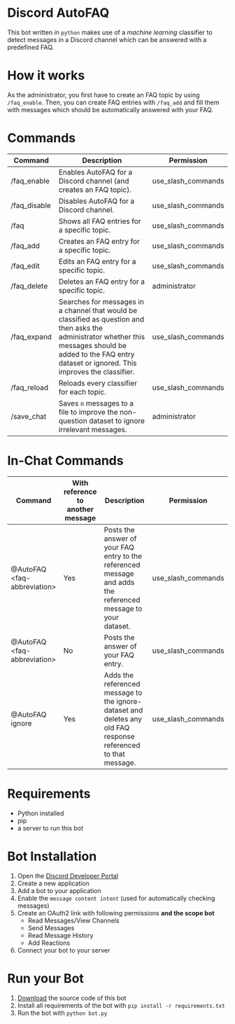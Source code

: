 # Discord AutoFAQ
This bot written in `python` makes use of a *machine learning* classifier to detect messages in a Discord channel which can be answered with a predefined FAQ.

# How it works
As the administrator, you first have to create an FAQ topic by using `/faq_enable`. Then, you can create FAQ entries with `/faq_add` and fill them with messages which should be automatically answered with your FAQ.

# Commands
| **Command**  | **Description**                                                                                                                                                                                                  | **Permission**     |
|--------------|------------------------------------------------------------------------------------------------------------------------------------------------------------------------------------------------------------------|--------------------|
| /faq_enable  | Enables AutoFAQ for a Discord channel (and creates an FAQ topic).                                                                                                                                                | use_slash_commands |
| /faq_disable | Disables AutoFAQ for a Discord channel.                                                                                                                                                                          | use_slash_commands |
| /faq         | Shows all FAQ entries for a specific topic.                                                                                                                                                                      | use_slash_commands |
| /faq_add     | Creates an FAQ entry for a specific topic.                                                                                                                                                                       | use_slash_commands |
| /faq_edit    | Edits an FAQ entry for a specific topic.                                                                                                                                                                         | use_slash_commands |
| /faq_delete  | Deletes an FAQ entry for a specific topic.                                                                                                                                                                       | administrator      |
| /faq_expand  | Searches for messages in a channel that would be classified as question and then asks the administrator whether this messages should be added to the FAQ entry dataset or ignored. This improves the classifier. | use_slash_commands |
| /faq_reload  | Reloads every classifier for each topic.                                                                                                                                                                         | use_slash_commands |
| /save_chat   | Saves `n` messages to a file to improve the non-question dataset to ignore irrelevant messages.                                                                                                                  | administrator      |

# In-Chat Commands
| **Command**                  | **With reference to another message** | **Description**                                                                                                | **Permission**     |
|------------------------------|---------------------------------------|----------------------------------------------------------------------------------------------------------------|--------------------|
| @AutoFAQ \<faq-abbreviation> | Yes                                   | Posts the answer of your FAQ entry to the referenced message and adds the referenced message to your dataset.  | use_slash_commands |
| @AutoFAQ \<faq-abbreviation> | No                                    | Posts the answer of your FAQ entry.                                                                            | use_slash_commands |
| @AutoFAQ ignore              | Yes                                   | Adds the referenced message to the ignore-dataset and deletes any old FAQ response referenced to that message. | use_slash_commands |

# Requirements
* Python installed
* pip
* a server to run this bot

# Bot Installation
1. Open the [Discord Developer Portal](https://discord.com/developers/applications)
2. Create a new application
3. Add a bot to your application
4. Enable the `message content intent` (used for automatically checking messages)
5. Create an OAuth2 link with following permissions **and the scope bot**
    * Read Messages/View Channels
    * Send Messages
    * Read Message History
    * Add Reactions
6. Connect your bot to your server

# Run your Bot
1. [Download](https://github.com/erikzimmermann/discord-auto-faq/archive/refs/heads/main.zip) the source code of this bot
2. Install all requirements of the bot with `pip install -r requirements.txt`
3. Run the bot with `python bot.py`
